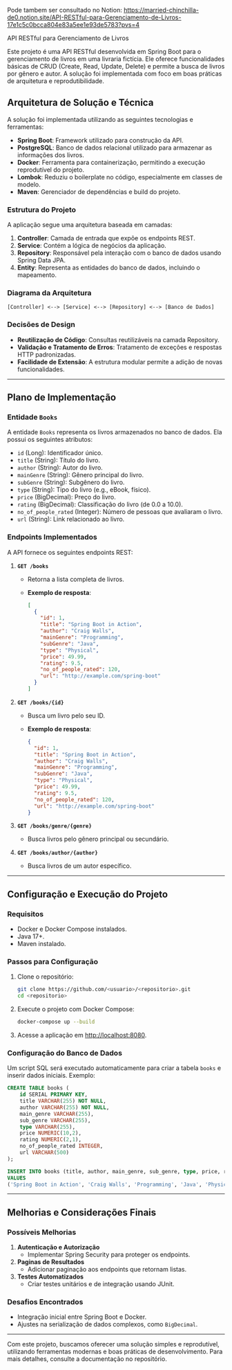 Pode tambem ser consultado no Notion: https://married-chinchilla-de0.notion.site/API-RESTful-para-Gerenciamento-de-Livros-17e1c5c0bcca804e83a5ee1e93de5783?pvs=4

API RESTful para Gerenciamento de Livros

Este projeto é uma API RESTful desenvolvida em Spring Boot para o gerenciamento de livros em uma livraria fictícia. Ele oferece funcionalidades básicas de CRUD (Create, Read, Update, Delete) e permite a busca de livros por gênero e autor. A solução foi implementada com foco em boas práticas de arquitetura e reprodutibilidade.

## Arquitetura de Solução e Técnica

A solução foi implementada utilizando as seguintes tecnologias e ferramentas:

- **Spring Boot**: Framework utilizado para construção da API.
- **PostgreSQL**: Banco de dados relacional utilizado para armazenar as informações dos livros.
- **Docker**: Ferramenta para containerização, permitindo a execução reprodutível do projeto.
- **Lombok**: Reduziu o boilerplate no código, especialmente em classes de modelo.
- **Maven**: Gerenciador de dependências e build do projeto.

### Estrutura do Projeto

A aplicação segue uma arquitetura baseada em camadas:

1. **Controller**: Camada de entrada que expõe os endpoints REST.
2. **Service**: Contém a lógica de negócios da aplicação.
3. **Repository**: Responsável pela interação com o banco de dados usando Spring Data JPA.
4. **Entity**: Representa as entidades do banco de dados, incluindo o mapeamento.

### Diagrama da Arquitetura

```
[Controller] <--> [Service] <--> [Repository] <--> [Banco de Dados]

```

### Decisões de Design

- **Reutilização de Código**: Consultas reutilizáveis na camada Repository.
- **Validação e Tratamento de Erros**: Tratamento de exceções e respostas HTTP padronizadas.
- **Facilidade de Extensão**: A estrutura modular permite a adição de novas funcionalidades.

---

## Plano de Implementação

### Entidade `Books`

A entidade `Books` representa os livros armazenados no banco de dados. Ela possui os seguintes atributos:

- `id` (Long): Identificador único.
- `title` (String): Título do livro.
- `author` (String): Autor do livro.
- `mainGenre` (String): Gênero principal do livro.
- `subGenre` (String): Subgênero do livro.
- `type` (String): Tipo do livro (e.g., eBook, físico).
- `price` (BigDecimal): Preço do livro.
- `rating` (BigDecimal): Classificação do livro (de 0.0 a 10.0).
- `no_of_people_rated` (Integer): Número de pessoas que avaliaram o livro.
- `url` (String): Link relacionado ao livro.

### Endpoints Implementados

A API fornece os seguintes endpoints REST:

1. **`GET /books`**
    - Retorna a lista completa de livros.
    - **Exemplo de resposta**:
        
        ```json
        [
          {
            "id": 1,
            "title": "Spring Boot in Action",
            "author": "Craig Walls",
            "mainGenre": "Programming",
            "subGenre": "Java",
            "type": "Physical",
            "price": 49.99,
            "rating": 9.5,
            "no_of_people_rated": 120,
            "url": "http://example.com/spring-boot"
          }
        ]
        
        ```
        
2. **`GET /books/{id}`**
    - Busca um livro pelo seu ID.
    - **Exemplo de resposta**:
        
        ```json
        {
          "id": 1,
          "title": "Spring Boot in Action",
          "author": "Craig Walls",
          "mainGenre": "Programming",
          "subGenre": "Java",
          "type": "Physical",
          "price": 49.99,
          "rating": 9.5,
          "no_of_people_rated": 120,
          "url": "http://example.com/spring-boot"
        }
        
        ```
        
3. **`GET /books/genre/{genre}`**
    - Busca livros pelo gênero principal ou secundário.
4. **`GET /books/author/{author}`**
    - Busca livros de um autor específico.

---

## Configuração e Execução do Projeto

### Requisitos

- Docker e Docker Compose instalados.
- Java 17+.
- Maven instalado.

### Passos para Configuração

1. Clone o repositório:
    
    ```bash
    git clone https://github.com/<usuario>/<repositorio>.git
    cd <repositorio>
    
    ```
    
2. Execute o projeto com Docker Compose:
    
    ```bash
    docker-compose up --build
    
    ```
    
3. Acesse a aplicação em [http://localhost:8080](http://localhost:8080/).

### Configuração do Banco de Dados

Um script SQL será executado automaticamente para criar a tabela `books` e inserir dados iniciais. Exemplo:

```sql
CREATE TABLE books (
    id SERIAL PRIMARY KEY,
    title VARCHAR(255) NOT NULL,
    author VARCHAR(255) NOT NULL,
    main_genre VARCHAR(255),
    sub_genre VARCHAR(255),
    type VARCHAR(255),
    price NUMERIC(10,2),
    rating NUMERIC(2,1),
    no_of_people_rated INTEGER,
    url VARCHAR(500)
);

INSERT INTO books (title, author, main_genre, sub_genre, type, price, rating, no_of_people_rated, url)
VALUES
('Spring Boot in Action', 'Craig Walls', 'Programming', 'Java', 'Physical', 49.99, 9.5, 120, 'http://example.com/spring-boot');

```

---

## Melhorias e Considerações Finais

### Possíveis Melhorias

1. **Autenticação e Autorização**
    - Implementar Spring Security para proteger os endpoints.
2. **Paginas de Resultados**
    - Adicionar paginação aos endpoints que retornam listas.
3. **Testes Automatizados**
    - Criar testes unitários e de integração usando JUnit.

### Desafios Encontrados

- Integração inicial entre Spring Boot e Docker.
- Ajustes na serialização de dados complexos, como `BigDecimal`.

---

Com este projeto, buscamos oferecer uma solução simples e reprodutível, utilizando ferramentas modernas e boas práticas de desenvolvimento. Para mais detalhes, consulte a documentação no repositório.